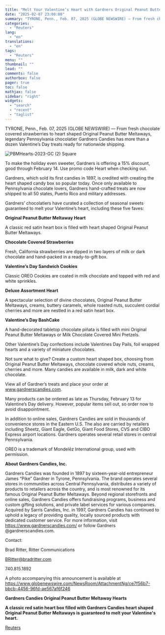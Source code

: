 ```yaml
---
title: "Melt Your Valentine’s Heart with Gardners Original Peanut Butter Meltaways, Other Seasonal Specialties"
date: "2025-02-07 23:00:00"
summary: "TYRONE, Penn., Feb. 07, 2025 (GLOBE NEWSWIRE) — From fresh chocolate covered strawberries to heart shaped Original Peanut Butter Meltaways, legendary Pennsylvania chocolatier Gardners Candies has more than a dozen Valentine’s Day treats ready for nationwide shipping.To make the holiday even sweeter, Gardners is offering a 15% discount, good through..."
categories:
  - "Reuters"
lang:
  - "en"
translations:
  - "en"
tags:
  - "Reuters"
menu: ""
thumbnail: ""
lead: ""
comments: false
authorbox: false
pager: true
toc: false
mathjax: false
sidebar: "right"
widgets:
  - "search"
  - "recent"
  - "taglist"
---
```


TYRONE, Penn., Feb. 07, 2025 (GLOBE NEWSWIRE) — From fresh chocolate covered strawberries to heart shaped Original Peanut Butter Meltaways, legendary Pennsylvania chocolatier Gardners Candies has more than a dozen Valentine’s Day treats ready for nationwide shipping.

![PBMHearts-2023-GC (2) Square](https://s3.tradingview.com/news/image/tag:reuters.com,2025-02-07:newsml_GNX4ccQRY-c4bad4e128864bace51d2beac7f599b5-resized.jpeg)

To make the holiday even sweeter, Gardners is offering a 15% discount, good through February 14. Use promo code Heart when checking out.

Gardners, which sold its first candies in 1897, is credited with creating the heart shaped candy box so popular today. Once only available to Pennsylvania chocolate lovers, Gardners hand-crafted treats are now shipped to all 50 states, Puerto Rico and military addresses.

Gardners’ chocolatiers have curated a collection of seasonal sweets guaranteed to melt your Valentine’s heart, including these five faves:

**Original Peanut Butter Meltaway Heart**

A classic red satin heart box is filled with heart shaped Original Peanut Butter Meltaways.

**Chocolate Covered Strawberries**

Fresh, California strawberries are dipped in two layers of milk or dark chocolate and hand-packed in a ready-to-gift box.

**Valentine’s Day Sandwich Cookies**

Classic OREO Cookies are coated in milk chocolate and topped with red and white sprinkles.

**Deluxe Assortment Heart**

A spectacular selection of divine chocolates, Original Peanut Butter Meltaways, creams, buttery caramels, whole roasted nuts, succulent cordial cherries and more are nestled in a red satin heart box.

**Valentine’s Day BashCake**

A hand-decorated tabletop chocolate piñata is filled with mini Original Peanut Butter Meltaways or Milk Chocolate Covered Mini Pretzels.

Other Valentine’s Day confections include Valentines Day Pails, foil wrapped hearts and a variety of miniature chocolates.

Not sure what to give? Create a custom heart shaped box, choosing from Original Peanut Butter Meltaways, chocolate covered whole nuts, creams, cherries and more. Many candies are available in milk, dark and white chocolate.

View all of Gardner’s treats and place your order at www.gardnerscandies.com.

Many products can be ordered as late as Thursday, February 13 for Valentine’s Day delivery. However, popular items sell out, so order now to avoid disappointment.

In addition to online sales, Gardners Candies are sold in thousands of convenience stores in the Eastern U.S. The also are carried by retailers including Sheetz, Giant Eagle, GetGo, Giant Food Stores, CVS and CIBO Express airport locations. Gardners operates several retail stores in central Pennsylvania.

OREO is a trademark of Mondelēz International group, used with permission.

**About Gardners Candies, Inc.**

Gardners Candies was founded in 1897 by sixteen-year-old entrepreneur James “Pike” Gardner in Tyrone, Pennsylvania. The brand operates several stores in communities across Central Pennsylvania, distributes a variety of products to retailers across the country, and is most renowned for its famous Original Peanut Butter Meltaways. Beyond regional storefronts and online sales, Gardners Candies offers fundraising programs, business and custom gifting solutions, and private label services for various companies. Acquired by Sarris Candies, Inc. in 1997, Gardners Candies has continued to uphold a legacy of providing quality, locally sourced products with dedicated customer service. For more information, visit https://www.gardnerscandies.com/ or follow Gardners @gardnerscandies.com.

Contact:

Brad Ritter, Ritter Communications

BRitter@bradritter.com

740.815.1892

A photo accompanying this announcement is available at https://www.globenewswire.com/NewsRoom/AttachmentNg/ce7f56b7-bbcb-4456-96fd-ae567af6f246

**Gardners Candies Original Peanut Butter Meltaway Hearts**

**A classic red satin heart box filled with Gardners Candies heart shaped Original Peanut Butter Meltaways is guaranteed to melt your Valentine's heart.**

[Reuters](https://www.tradingview.com/news/reuters.com,2025-02-07:newsml_GNX4ccQRY:0-melt-your-valentine-s-heart-with-gardners-original-peanut-butter-meltaways-other-seasonal-specialties/)
